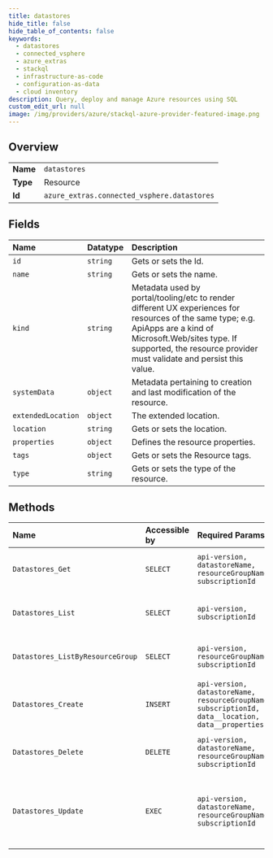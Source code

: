 ```yaml
---
title: datastores
hide_title: false
hide_table_of_contents: false
keywords:
  - datastores
  - connected_vsphere
  - azure_extras    
  - stackql
  - infrastructure-as-code
  - configuration-as-data
  - cloud inventory
description: Query, deploy and manage Azure resources using SQL
custom_edit_url: null
image: /img/providers/azure/stackql-azure-provider-featured-image.png
---
```

  
    

## Overview
<table><tbody>
<tr><td><b>Name</b></td><td><code>datastores</code></td></tr>
<tr><td><b>Type</b></td><td>Resource</td></tr>
<tr><td><b>Id</b></td><td><code>azure_extras.connected_vsphere.datastores</code></td></tr>
</tbody></table>

## Fields
| Name | Datatype | Description |
|:-----|:---------|:------------|
| `id` | `string` | Gets or sets the Id. |
| `name` | `string` | Gets or sets the name. |
| `kind` | `string` | Metadata used by portal/tooling/etc to render different UX experiences for resources of the same type; e.g. ApiApps are a kind of Microsoft.Web/sites type.  If supported, the resource provider must validate and persist this value. |
| `systemData` | `object` | Metadata pertaining to creation and last modification of the resource. |
| `extendedLocation` | `object` | The extended location. |
| `location` | `string` | Gets or sets the location. |
| `properties` | `object` | Defines the resource properties. |
| `tags` | `object` | Gets or sets the Resource tags. |
| `type` | `string` | Gets or sets the type of the resource. |
## Methods
| Name | Accessible by | Required Params | Description |
|:-----|:--------------|:----------------|:------------|
| `Datastores_Get` | `SELECT` | `api-version, datastoreName, resourceGroupName, subscriptionId` | Implements datastore GET method. |
| `Datastores_List` | `SELECT` | `api-version, subscriptionId` | List of datastores in a subscription. |
| `Datastores_ListByResourceGroup` | `SELECT` | `api-version, resourceGroupName, subscriptionId` | List of datastores in a resource group. |
| `Datastores_Create` | `INSERT` | `api-version, datastoreName, resourceGroupName, subscriptionId, data__location, data__properties` | Create Or Update datastore. |
| `Datastores_Delete` | `DELETE` | `api-version, datastoreName, resourceGroupName, subscriptionId` | Implements datastore DELETE method. |
| `Datastores_Update` | `EXEC` | `api-version, datastoreName, resourceGroupName, subscriptionId` | API to update certain properties of the datastore resource. |
